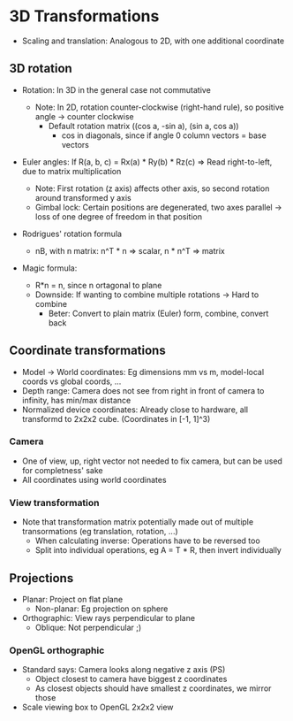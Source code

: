 # 3D Transformations

- Scaling and translation: Analogous to 2D, with one additional coordinate

## 3D rotation

- Rotation: In 3D in the general case not commutative
  - Note: In 2D, rotation counter-clockwise (right-hand rule), so positive angle -> counter clockwise
    - Default rotation matrix ((cos a, -sin a), (sin a, cos a))
      - cos in diagonals, since if angle 0 column vectors = base vectors
- Euler angles: If R(a, b, c) = Rx(a) * Ry(b) * Rz(c) => Read right-to-left, due to matrix
  multiplication
  - Note: First rotation (z axis) affects other axis, so second rotation around
    transformed y axis
  - Gimbal lock: Certain positions are degenerated, two axes parallel -> loss
    of one degree of freedom in that position

- Rodrigues' rotation formula
  - nB, with n matrix: n^T * n => scalar, n * n^T => matrix

- Magic formula:
  - R*n = n, since n ortagonal to plane
  - Downside: If wanting to combine multiple rotations -> Hard to combine
    - Beter: Convert to plain matrix (Euler) form, combine, convert  back

## Coordinate transformations

- Model -> World coordinates: Eg dimensions mm vs m, model-local coords vs global coords, ...
- Depth range: Camera does not see from right in front of camera to infinity,
  has min/max distance
- Normalized device coordinates: Already close to hardware, all transformd to
  2x2x2 cube. (Coordinates in [-1, 1]^3)

### Camera

- One of view, up, right vector not needed to fix camera, but can be used for
  completness' sake
- All coordinates using world coordinates

### View transformation

- Note that transformation matrix potentially made out of multiple transormations (eg translation, rotation, ...)
  - When calculating inverse: Operations have to be reversed too
  - Split into individual operations, eg A = T * R, then invert individually

## Projections

- Planar: Project on flat plane
  - Non-planar: Eg projection on sphere
- Orthographic: View rays perpendicular to plane
  - Oblique: Not perpendicular ;)

### OpenGL orthographic

- Standard says: Camera looks along negative z axis (PS)
  - Object closest to camera have biggest z coordinates
  - As closest objects should have smallest z coordinates, we mirror those
- Scale viewing box to OpenGL 2x2x2 view
